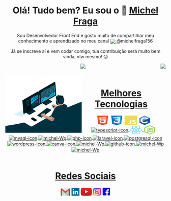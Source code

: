<div>
  
  <h1 align="center">
    Olá! Tudo bem? Eu sou o 👋
    <a href="https://www.linkedin.com/in/michel-fraga-a9932b1a1//"> Michel Fraga</a>
  </h1>
  
  <p align="center">
    Sou Desenvolvedor Front End e gosto muito de compartilhar meu conhecimento e aprendizado no meu canal
    <a href="https://www.youtube.com/channel/UCwApBhpQmp_vczeYhlLPPNw"target="_blank">
      <img
           width="10%" 
           align="center" 
           valign="middle" 
           src="https://img.shields.io/youtube/channel/subscribers/UCwApBhpQmp_vczeYhlLPPNw=iEasy&Code=social" 
           target="_blank" 
      />
    </a>                              @michelfraga156
  </p>
  
  <p align="center">
    Já se inscreve aí e vem codar comigo, tua contribuição será muito bem vinda, vlw mesmo! 😉️
  </p>
  
</div>

<div align="center">
  <a href="https://github.com/MichelFraga156">
  <img  height="142em" src="https://github-readme-stats.vercel.app/api?username=MichelFraga156&show_icons=true&theme=great-gatsby&include_all_commits=true&count_private=true"/>
  <img align="right" height="142em" src="https://github-readme-stats.vercel.app/api/top-langs/?username=MichelFraga156&layout=compact&langs_count=16&theme=great-gatsby"/>
</div>

<div  align="center"> 
  <div style="display: inline_block"><br>
    <img align="left" height="180em" alt="coding-time" src="imagens/code.gif">
    <h1 align="center">Melhores Tecnologias</h1>
    <img align="center" height="30" width="40" alt="html-icon" src="https://raw.githubusercontent.com/devicons/devicon/master/icons/html5/html5-original.svg"/>
    <img align="center" height="30" width="40" alt="css-icon" src="https://raw.githubusercontent.com/devicons/devicon/master/icons/css3/css3-original.svg"/>
    <img align="center" height="30" width="40" alt="js-icon"  src="https://raw.githubusercontent.com/devicons/devicon/master/icons/javascript/javascript-plain.svg"/>
    <img align="center" height="30" width="40" alt="c-icon" src="https://raw.githubusercontent.com/devicons/devicon/master/icons/c/c-original.svg"/>
    <img align="center" height="30" width="40" alt="typescript-icon" src="https://cdn.jsdelivr.net/gh/devicons/devicon/icons/typescript/typescript-original.svg"/>
    <img align="center" height="30" width="40" alt="react-icon" src="https://raw.githubusercontent.com/devicons/devicon/master/icons/react/react-original.svg"/>
    <img align="center" height="30" width="40" alt="nodejs-icon" src="https://raw.githubusercontent.com/devicons/devicon/master/icons/nodejs/nodejs-original.svg"/>
    <img align="center" height="30" width="40" alt="mysql-icon" src="https://cdn.jsdelivr.net/gh/devicons/devicon/icons/mysql/mysql-original-wordmark.svg"/>
    <img align="center" alt="michel-Wp" height="30" width="40" src="https://cdn.jsdelivr.net/gh/devicons/devicon/icons/python/python-original.svg"/>
    <img align="center" height="30" width="40" alt="php-icon" src="https://cdn.jsdelivr.net/gh/devicons/devicon/icons/php/php-original.svg"/>
    <img align="center" height="30" width="40" alt="laravel-icon" src="https://cdn.jsdelivr.net/gh/devicons/devicon/icons/laravel/laravel-plain.svg"/>
    <img align="center" height="30" width="40" alt="postgresql-icon" src="https://cdn.jsdelivr.net/gh/devicons/devicon/icons/postgresql/postgresql-original.svg"/>
    <img align="center" height="30" width="40" alt="wordpress-icon" src="https://cdn.jsdelivr.net/gh/devicons/devicon/icons/wordpress/wordpress-original.svg"/>
    <img align="center" height="30" width="40" alt="canva-icon" src="https://cdn.jsdelivr.net/gh/devicons/devicon/icons/canva/canva-original.svg"/>
    <img align="center" alt="michel-Wp" height="30" width="40" src="https://cdn.jsdelivr.net/gh/devicons/devicon/icons/git/git-original.svg"/>
    <img align="center" height="30" width="40" alt="github-icon" src="https://cdn.jsdelivr.net/gh/devicons/devicon/icons/github/github-original.svg"/>
    <img align="center" alt="michel-Wp" height="30" width="40" src="https://cdn.jsdelivr.net/gh/devicons/devicon/icons/linux/linux-original.svg"/>
    <img align="center" alt="michel-Wp" height="30" width="40" src="https://cdn.jsdelivr.net/gh/devicons/devicon/icons/vscode/vscode-original.svg"/>
 </div>
 <br>
 <div>
    <h1 align="center"> Redes Sociais </h1>
 <a href = "shell.fb@outlook.com"target="_blank"></a> 
      <img width="30" src="imagens/gmail.svg">
    </a>
    <a href = "https://www.linkedin.com/in/michel-fraga-a9932b1a1/"target="_blank"></a> 
      <img width="25" src="imagens/linkedin.svg">
    </a>
    <a href = "https://www.youtube.com/channel/UCwApBhpQmp_vczeYhlLPPNw"target="_blank"></a> 
      <img width="35" src="imagens/youtube.svg">
    </a>
    <a href = "https://www.instagram.com/devparadev/"target="_blank"></a> 
      <img width="25" src="imagens/instagram.png">
    </a>
    <a href = "https://web.facebook.com/profile.php?id=100089485056297"target="_blank"></a> 
      <img width="25" src="imagens/facebook.png">
    </a>
</div>


   
